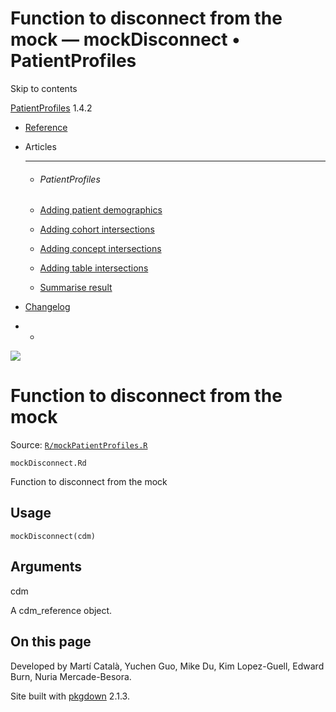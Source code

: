 # Function to disconnect from the mock — mockDisconnect • PatientProfiles

Skip to contents

[PatientProfiles](../index.html) 1.4.2

  * [Reference](../reference/index.html)
  * Articles
    * * * *

    * ###### PatientProfiles

    * [Adding patient demographics](../articles/demographics.html)
    * [Adding cohort intersections](../articles/cohort-intersect.html)
    * [Adding concept intersections](../articles/concept-intersect.html)
    * [Adding table intersections](../articles/table-intersect.html)
    * [Summarise result](../articles/summarise.html)
  * [Changelog](../news/index.html)


  *   * [](https://github.com/darwin-eu/PatientProfiles/)



![](../logo.png)

# Function to disconnect from the mock

Source: [`R/mockPatientProfiles.R`](https://github.com/darwin-eu/PatientProfiles/blob/v1.4.2/R/mockPatientProfiles.R)

`mockDisconnect.Rd`

Function to disconnect from the mock

## Usage
    
    
    mockDisconnect(cdm)

## Arguments

cdm
    

A cdm_reference object.

## On this page

Developed by Martí Català, Yuchen Guo, Mike Du, Kim Lopez-Guell, Edward Burn, Nuria Mercade-Besora.

Site built with [pkgdown](https://pkgdown.r-lib.org/) 2.1.3.
